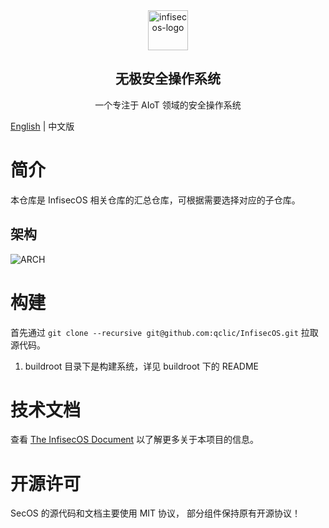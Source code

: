 <div align="center">

<img src="https://qclic.github.io/images/site/logo.svg" alt="infisecos-logo" width="64">

</div>

<h2 align="center">无极安全操作系统</h1>

<p align="center">一个专注于 AIoT 领域的安全操作系统</p>

<!-- <div align="center">

[![GitHub stars](https://img.shields.io/github/stars/qclic/InfisecOS?logo=github)](https://github.com/qclic/InfisecOS/stargazers)
[![GitHub forks](https://img.shields.io/github/forks/qclic/InfisecOS?logo=github)](https://github.com/qclic/InfisecOS/network)
[![license](https://img.shields.io/github/license/qclic/InfisecOS)](https://github.com/ZCShou/GoGoGo/blob/master/LICENSE)

</div> -->

[English](README.md) | 中文版

# 简介

本仓库是 InfisecOS 相关仓库的汇总仓库，可根据需要选择对应的子仓库。

## 架构

![ARCH](https://qclic.github.io/images/homepage/infisecos.arch.svg)

# 构建

首先通过 `git clone --recursive git@github.com:qclic/InfisecOS.git` 拉取源代码。

1. buildroot 目录下是构建系统，详见 buildroot 下的 README

# 技术文档

查看 [The InfisecOS Document](https://qclic.github.io/) 以了解更多关于本项目的信息。

# 开源许可

SecOS 的源代码和文档主要使用 MIT 协议， 部分组件保持原有开源协议！

